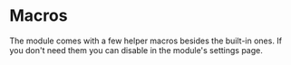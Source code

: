 # Macros

The module comes with a few helper macros besides the built-in ones. If you don't need them you can disable in the module's settings page.
